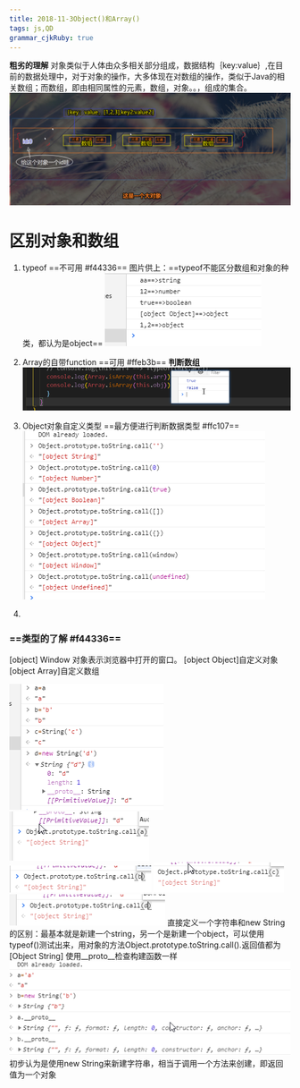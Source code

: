 ```yaml
---
title: 2018-11-3Object()和Array()
tags: js,QD
grammar_cjkRuby: true
---
```


**粗劣的理解**
对象类似于人体由众多相关部分组成，数据结构｛key:value｝,在目前的数据处理中，对于对象的操作，大多体现在对数组的操作，类似于Java的相关数组；而数组，即由相同属性的元素，数组，对象。。，组成的集合。
![enter description here](https://www.github.com/Merlynr/Markdown/raw/noteImg/小书匠/1541238054549.png)



# 区别对象和数组
1. typeof ==不可用 #f44336==
图片供上：==typeof不能区分数组和对象的种类，都认为是object== 
![enter description here](https://www.github.com/Merlynr/Markdown/raw/noteImg/小书匠/1541305911435.png)

2. Array的自带function ==可用 #ffeb3b==
**判断数组**
![enter description here](https://www.github.com/Merlynr/Markdown/raw/noteImg/小书匠/1541306297056.png)

3. Object对象自定义类型 ==最方便进行判断数据类型 #ffc107==
![enter description here](https://www.github.com/Merlynr/Markdown/raw/noteImg/小书匠/1541324490016.png)

4.
### ==类型的了解 #f44336==
[object] Window 对象表示浏览器中打开的窗口。
[object Object]自定义对象
[object Array]自定义数组

![enter description here](https://www.github.com/Merlynr/Markdown/raw/noteImg/小书匠/1541326655958.png)
![enter description here](https://www.github.com/Merlynr/Markdown/raw/noteImg/小书匠/1541326708159.png)
![enter description here](https://www.github.com/Merlynr/Markdown/raw/noteImg/小书匠/1541326727710.png)
![enter description here](https://www.github.com/Merlynr/Markdown/raw/noteImg/小书匠/1541326751053.png)
![enter description here](https://www.github.com/Merlynr/Markdown/raw/noteImg/小书匠/1541326760679.png)
直接定义一个字符串和new String的区别：最基本就是新建一个string，另一个是新建一个object，可以使用typeof()测试出来，用对象的方法Object.prototype.toString.call().返回值都为[Object String]
使用__proto__检查构建函数一样
![使用__proto__检查构建函数一样](https://www.github.com/Merlynr/Markdown/raw/noteImg/小书匠/1541327517554.png)
 初步认为是使用new String来新建字符串，相当于调用一个方法来创建，即返回值为一个对象
